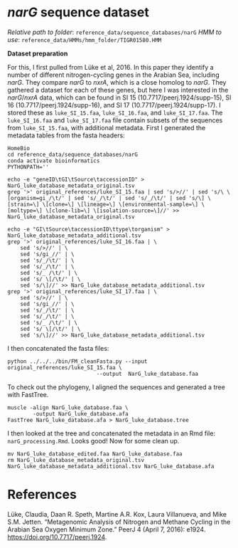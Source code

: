 # *narG* sequence dataset

*Relative path to folder*: `reference_data/sequence_databases/narG`
*HMM to use*: `reference_data/HMMs/hmm_folder/TIGR01580.HMM`


**Dataset preparation**

For this, I first pulled from Lüke et al, 2016.
In this paper they identify a number of different nitrogen-cycling genes in the Arabian Sea, including *narG*.
They compare *narG* to *nxrA*, which is a close homolog to *narG*.
They gathered a dataset for each of these genes, but here I was interested in the *narG*/*nxrA* data, which can be found in SI 15 (10.7717/peerj.1924/supp-15), SI 16 (10.7717/peerj.1924/supp-16), and SI 17 (10.7717/peerj.1924/supp-17).
I stored these as `luke_SI_15.faa`, `luke_SI_16.faa`, and `luke_SI_17.faa`.
The `luke_SI_16.faa` and `luke_SI_17.faa` file contain subsets of the sequences from `luke_SI_15.faa`, with additional metadata.
First I generated the metadata tables from the fasta headers:

```
HomeBio
cd reference_data/sequence_databases/narG
conda activate bioinformatics
PYTHONPATH=''

echo -e "geneID\tGI\tSource\taccessionID" > NarG_luke_database_metadata_original.tsv
grep '>' original_references/luke_SI_15.faa | sed 's/>//' | sed 's/\ \[organism=gi_/\t/' | sed 's/_/\t/' | sed 's/_/\t/' | sed 's/\] \[strain=\] \[clone=\] \[lineage=\] \[environmental-sample=\] \[moltype=\] \[clone-lib=\] \[isolation-source=\]//' >> NarG_luke_database_metadata_original.tsv

echo -e "GI\tSource\taccessionID\ttype\torganism" > NarG_luke_database_metadata_additional.tsv
grep '>' original_references/luke_SI_16.faa | \
    sed 's/>//' | \
    sed 's/gi_//' | \
    sed 's/_/\t/' | \
    sed 's/_/\t/' | \
    sed 's/_ /\t/' | \
    sed 's/ \[/\t/' | \
    sed 's/\]//' >> NarG_luke_database_metadata_additional.tsv
grep '>' original_references/luke_SI_17.faa | \
    sed 's/>//' | \
    sed 's/gi_//' | \
    sed 's/_/\t/' | \
    sed 's/_/\t/' | \
    sed 's/_ /\t/' | \
    sed 's/ \[/\t/' | \
    sed 's/\]//' >> NarG_luke_database_metadata_additional.tsv
```

I then concatenated the fasta files:

```
python ../../../bin/FM_cleanFasta.py --input original_references/luke_SI_15.faa \
                            --output  NarG_luke_database.faa
```

To check out the phylogeny, I aligned the sequences and generated a tree with FastTree.

```
muscle -align NarG_luke_database.faa \
        -output NarG_luke_database.afa
FastTree NarG_luke_database.afa > NarG_luke_database.tree
```

I then looked at the tree and concatenated the metadata in an Rmd file: `narG_processing.Rmd`.
Looks good! Now for some clean up.

```
mv NarG_luke_database_edited.faa NarG_luke_database.faa
rm NarG_luke_database_metadata_original.tsv NarG_luke_database_metadata_additional.tsv NarG_luke_database.afa
```

# References

Lüke, Claudia, Daan R. Speth, Martine A.R. Kox, Laura Villanueva, and Mike S.M. Jetten. “Metagenomic Analysis of Nitrogen and Methane Cycling in the Arabian Sea Oxygen Minimum Zone.” PeerJ 4 (April 7, 2016): e1924. https://doi.org/10.7717/peerj.1924.
